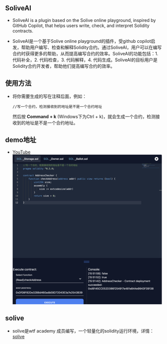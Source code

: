 ## SoliveAI

* SoliveAI is a plugin based on the Solive online playground, inspired by GitHub Copilot, that helps users write, check, and interpret Solidity contracts.

* SoliveAI是一个基于Solive online playground的插件，受github copilot启发，帮助用户编写、检查和解释Solidity合约。通过SoliveAI，用户可以在编写合约时获得更多的帮助，从而提高编写合约的效率。SoliveAI的功能包括：1. 代码补全，2. 代码检查，3. 代码解释，4. 代码生成。SoliveAI的目标用户是Solidity合约开发者，帮助他们提高编写合约的效率。

## 使用方法

* 将你需要生成的写在注释后面，例如：
    
    ```//写一个合约，检测接收到的地址是不是一个合约地址 ```
    
    然后按 **Command + k** (Windows下为Ctrl + k)，就会生成一个合约，检测接收到的地址是不是一个合约地址。
   
## demo地址
* [YouTube](https://www.youtube.com/watch?v=3qsWsoUJJiI)
![demo.png](./demo.png)


## solive
* solive是wtf academy 成员编写，一个轻量化的solidity运行环境，详情： [solive](https://github.com/WTFAcademy/solive)




